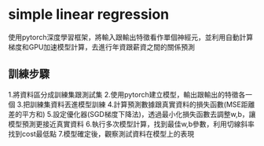 # simple linear regression
使用pytorch深度學習框架，將輸入跟輸出特徵看作單個神經元，並利用自動計算梯度和GPU加速模型計算，去進行年資跟薪資之間的關係預測

## 訓練步驟
1.將資料區分成訓練集跟測試集
2.使用pytorch建立模型，輸出跟輸出的特徵各一個
3.把訓練集資料丟進模型訓練
4.計算預測數據跟真實資料的損失函數(MSE距離差的平方和)
5.設定優化器(SGD梯度下降法)，透過最小化損失函數去調整w,b，讓模型預測更接近真實資料
6.執行多次模型計算，找到最佳w,b參數，利用切線斜率找到cost最低點
7.模型確定後，觀察測試資料在模型上的表現
